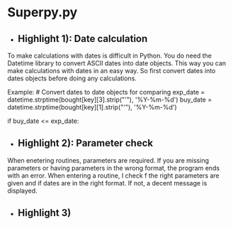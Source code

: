 # Superpy.py

* ## Highlight 1): Date calculation
To make calculations with dates is difficult in Python. You do need the Datetime library to convert ASCII dates into date objects. This way you can make calculations with dates in an easy way. So first convert dates into dates objects before doing any calculations.

Example:
	# Convert dates to date objects for comparing
	exp_date = datetime.strptime(bought[key][3].strip("'"), '%Y-%m-%d')
	buy_date = datetime.strptime(bought[key][1].strip("'"), '%Y-%m-%d')

if buy_date <= exp_date:

* ## Highlight 2): Parameter check
When enetering routines, parameters are required. If you are missing parameters or having parameters in the wrong format, the program ends with an error. When entering a routine, I check f the right parameters are given and if dates are in the right format. If not, a decent message is displayed.

* ## Highlight 3)



